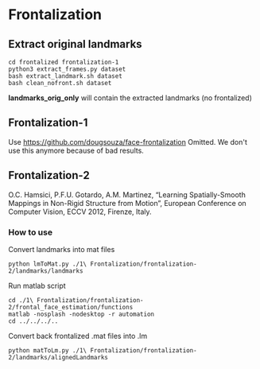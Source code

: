# Frontalization

## Extract original landmarks

```
cd frontalized frontalization-1
python3 extract_frames.py dataset
bash extract_landmark.sh dataset
bash clean_nofront.sh dataset
```

**landmarks\_orig\_only** will contain the extracted landmarks (no frontalized)

## Frontalization-1
Use https://github.com/dougsouza/face-frontalization
Omitted. We don't use this anymore because of bad results.

## Frontalization-2
O.C. Hamsici, P.F.U. Gotardo, A.M. Martinez, “Learning Spatially-Smooth Mappings in Non-Rigid Structure from Motion”, European Conference on Computer Vision, ECCV 2012, Firenze, Italy.

### How to use

Convert landmarks into mat files
```
python lmToMat.py ./1\ Frontalization/frontalization-2/landmarks/landmarks
```

Run matlab script
```
cd ./1\ Frontalization/frontalization-2/frontal_face_estimation/functions
matlab -nosplash -nodesktop -r automation
cd ../../../..
```

Convert back frontalized .mat files into .lm
```
python matToLm.py ./1\ Frontalization/frontalization-2/landmarks/alignedLandmarks
```
